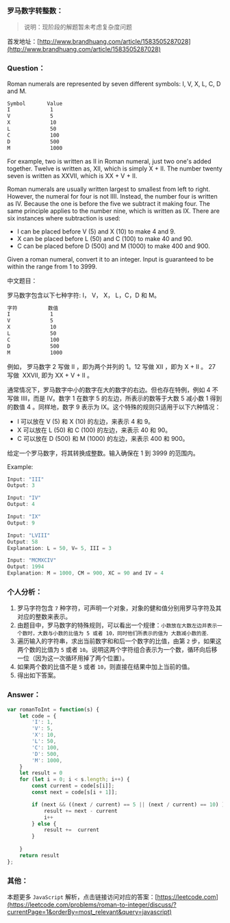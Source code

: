 ### 罗马数字转整数：

> 说明：现阶段的解题暂未考虑复杂度问题

首发地址：[http://www.brandhuang.com/article/1583505287028](http://www.brandhuang.com/article/1583505287028)

### Question：

Roman numerals are represented by seven different symbols: I, V, X, L, C, D and M.

```md
Symbol       Value
I             1
V             5
X             10
L             50
C             100
D             500
M             1000
```
For example, two is written as II in Roman numeral, just two one's added together. Twelve is written as, XII, which is simply X + II. The number twenty seven is written as XXVII, which is XX + V + II.

Roman numerals are usually written largest to smallest from left to right. However, the numeral for four is not IIII. Instead, the number four is written as IV. Because the one is before the five we subtract it making four. The same principle applies to the number nine, which is written as IX. There are six instances where subtraction is used:

- I can be placed before V (5) and X (10) to make 4 and 9. 
- X can be placed before L (50) and C (100) to make 40 and 90. 
- C can be placed before D (500) and M (1000) to make 400 and 900.

Given a roman numeral, convert it to an integer. Input is guaranteed to be within the range from 1 to 3999.

中文题目：

罗马数字包含以下七种字符: I， V， X， L，C，D 和 M。
```md
字符          数值
I             1
V             5
X             10
L             50
C             100
D             500
M             1000
```
例如， 罗马数字 2 写做 II ，即为两个并列的 1。12 写做 XII ，即为 X + II 。 27 写做  XXVII, 即为 XX + V + II 。

通常情况下，罗马数字中小的数字在大的数字的右边。但也存在特例，例如 4 不写做 IIII，而是 IV。数字 1 在数字 5 的左边，所表示的数等于大数 5 减小数 1 得到的数值 4 。同样地，数字 9 表示为 IX。这个特殊的规则只适用于以下六种情况：

- I 可以放在 V (5) 和 X (10) 的左边，来表示 4 和 9。
- X 可以放在 L (50) 和 C (100) 的左边，来表示 40 和 90。 
- C 可以放在 D (500) 和 M (1000) 的左边，来表示 400 和 900。

给定一个罗马数字，将其转换成整数。输入确保在 1 到 3999 的范围内。

Example:

```javascript
Input: "III"
Output: 3

Input: "IV"
Output: 4

Input: "IX"
Output: 9

Input: "LVIII"
Output: 58
Explanation: L = 50, V= 5, III = 3

Input: "MCMXCIV"
Output: 1994
Explanation: M = 1000, CM = 900, XC = 90 and IV = 4

```

### 个人分析：

1. 罗马字符包含 `7` 种字符，可声明一个对象，对象的健和值分别用罗马字符及其对应的整数来表示。
2. 由题目中，罗马数字的特殊规则，可以看出一个规律：`小数放在大数左边并表示一个数时，大数与小数的比值为 5 或者 10，同时他们所表示的值为 大数减小数的差`.
3. 遍历输入的字符串，求出当前数字和和后一个数字的比值，由第 `2` 步，如果这两个数的比值为 `5` 或者 `10`。说明这两个字符组合表示为一个数，循环向后移一位（因为这一次循环用掉了两个位置）。
4. 如果两个数的比值不是 `5` 或者 `10`，则直接在结果中加上当前的值。
5. 得出如下答案。

### Answer：

```js
var romanToInt = function(s) {
    let code = {
        'I': 1,
        'V': 5,
        'X': 10,
        'L': 50,
        'C': 100,
        'D': 500,
        'M': 1000,
    }
    let result = 0
    for (let i = 0; i < s.length; i++) {
        const current = code[s[i]];
        const next = code[s[i + 1]];

        if (next && ((next / current) == 5 || (next / current) == 10) ) {
            result += next - current
            i++
        } else {
            result +=  current
        }
        
    }
    return result
};

```



### 其他：

本题更多 `JavaScript` 解析，点击链接访问对应的答案：[https://leetcode.com](https://leetcode.com/problems/roman-to-integer/discuss/?currentPage=1&orderBy=most_relevant&query=javascript)


